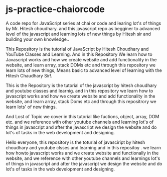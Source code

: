 # js-practice-chaiorcode
A code repo for JavaScript series at chai or code and learing lot's of things by Mr. Hitesh choudhary. and this javascript repo as begginer to advanced level of the javascript and learning lots of new things by Hitesh sir and building your own knowledge..


This Repository is the tutorial of JavaScript by Hitesh Choudhary and YouTube Classes and Learning.
And in this Repository We learn how to Javascript works and how we create website and add functionality in the website,
and learn array, stack DOMs etc and through this repository we learn lots of new things,
Means basic to advanced level of learning with the Hitesh Chaudhary Sir!.


This is the Repository is the tutorial of the javascript by hitesh choudhary and youtube classes and learnig.
and in this repository we learn how to javascript works and how we create website and add functionality in the website,
and learn array, stack Doms etc and through this 
repositrory we learn lots' of new things.


And Lost of Topic we cover in this tutorial like fuctions, object, array, DOM etc.
and we reference with other youtube channels and learning lot's of things in javascript 
and after the javascript we design the website and do lot's of tasks in the web development and designing.



Hello everyone, this repository is the toturial of javasciript by hitesh choudhary and youtube clsses and learning
and in this repositoy . we learn how howto javascript works and we create website and functionally in the website, 
and we reference with other youtube channels and learnings lot's of things in javascript 
and after the javascript we design the website and do lot's of tasks in the web development and designing.
